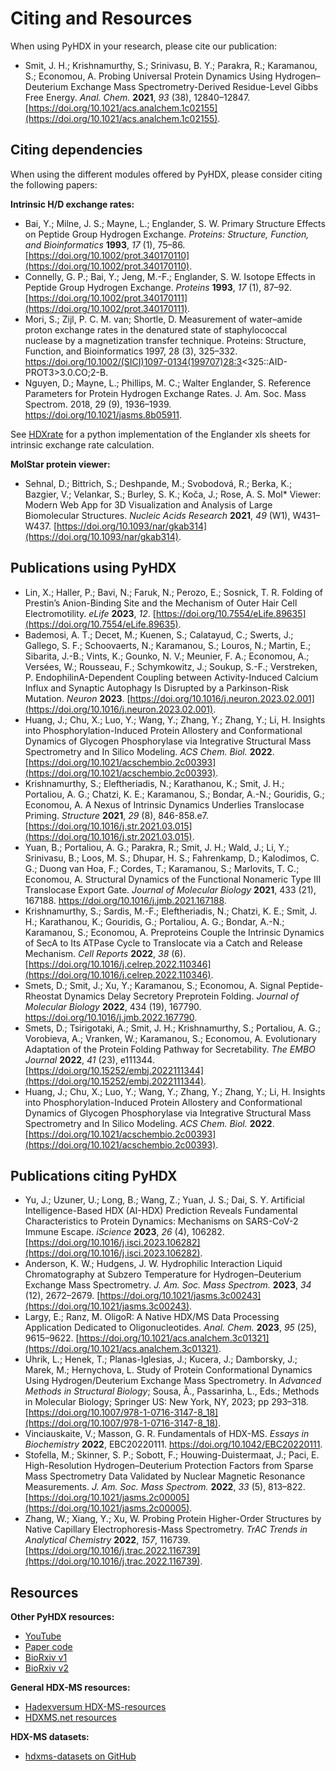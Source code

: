 [//]: # (Document is generated by inserting citations in obsidian)

# Citing and Resources  

When using PyHDX in your research, please cite our publication:  
  
- Smit, J. H.; Krishnamurthy, S.; Srinivasu, B. Y.; Parakra, R.; Karamanou, S.; Economou, A. Probing Universal Protein Dynamics Using Hydrogen–Deuterium Exchange Mass Spectrometry-Derived Residue-Level Gibbs Free Energy. _Anal. Chem._ **2021**, _93_ (38), 12840–12847. [https://doi.org/10.1021/acs.analchem.1c02155](https://doi.org/10.1021/acs.analchem.1c02155).  

## Citing dependencies  
  
When using the different modules offered by PyHDX, please consider citing the following papers:

**Intrinsic H/D exchange rates:**

- Bai, Y.; Milne, J. S.; Mayne, L.; Englander, S. W. Primary Structure Effects on Peptide Group Hydrogen Exchange. _Proteins: Structure, Function, and Bioinformatics_ **1993**, _17_ (1), 75–86. [https://doi.org/10.1002/prot.340170110](https://doi.org/10.1002/prot.340170110).
- Connelly, G. P.; Bai, Y.; Jeng, M.-F.; Englander, S. W. Isotope Effects in Peptide Group Hydrogen Exchange. _Proteins_ **1993**, _17_ (1), 87–92. [https://doi.org/10.1002/prot.340170111](https://doi.org/10.1002/prot.340170111).
- Mori, S.; Zijl, P. C. M. van; Shortle, D. Measurement of water–amide proton exchange rates in the denatured state of staphylococcal nuclease by a magnetization transfer technique. Proteins: Structure, Function, and Bioinformatics 1997, 28 (3), 325–332. https://doi.org/10.1002/(SICI)1097-0134(199707)28:3<325::AID-PROT3>3.0.CO;2-B.
- Nguyen, D.; Mayne, L.; Phillips, M. C.; Walter Englander, S. Reference Parameters for Protein Hydrogen Exchange Rates. J. Am. Soc. Mass Spectrom. 2018, 29 (9), 1936–1939. https://doi.org/10.1021/jasms.8b05911.

See [HDXrate](https://github.com/Jhsmit/HDXrate) for a python implementation of the Englander xls sheets for intrinsic exchange rate calculation.

**MolStar protein viewer:**

- Sehnal, D.; Bittrich, S.; Deshpande, M.; Svobodová, R.; Berka, K.; Bazgier, V.; Velankar, S.; Burley, S. K.; Koča, J.; Rose, A. S. Mol* Viewer: Modern Web App for 3D Visualization and Analysis of Large Biomolecular Structures. _Nucleic Acids Research_ **2021**, _49_ (W1), W431–W437. [https://doi.org/10.1093/nar/gkab314](https://doi.org/10.1093/nar/gkab314).

## Publications using PyHDX  

- Lin, X.; Haller, P.; Bavi, N.; Faruk, N.; Perozo, E.; Sosnick, T. R. Folding of Prestin’s Anion-Binding Site and the Mechanism of Outer Hair Cell Electromotility. _eLife_ **2023**, _12_. [https://doi.org/10.7554/eLife.89635](https://doi.org/10.7554/eLife.89635).
- Bademosi, A. T.; Decet, M.; Kuenen, S.; Calatayud, C.; Swerts, J.; Gallego, S. F.; Schoovaerts, N.; Karamanou, S.; Louros, N.; Martin, E.; Sibarita, J.-B.; Vints, K.; Gounko, N. V.; Meunier, F. A.; Economou, A.; Versées, W.; Rousseau, F.; Schymkowitz, J.; Soukup, S.-F.; Verstreken, P. EndophilinA-Dependent Coupling between Activity-Induced Calcium Influx and Synaptic Autophagy Is Disrupted by a Parkinson-Risk Mutation. _Neuron_ **2023**. [https://doi.org/10.1016/j.neuron.2023.02.001](https://doi.org/10.1016/j.neuron.2023.02.001).
- Huang, J.; Chu, X.; Luo, Y.; Wang, Y.; Zhang, Y.; Zhang, Y.; Li, H. Insights into Phosphorylation-Induced Protein Allostery and Conformational Dynamics of Glycogen Phosphorylase via Integrative Structural Mass Spectrometry and In Silico Modeling. _ACS Chem. Biol._ **2022**. [https://doi.org/10.1021/acschembio.2c00393](https://doi.org/10.1021/acschembio.2c00393).
- Krishnamurthy, S.; Eleftheriadis, N.; Karathanou, K.; Smit, J. H.; Portaliou, A. G.; Chatzi, K. E.; Karamanou, S.; Bondar, A.-N.; Gouridis, G.; Economou, A. A Nexus of Intrinsic Dynamics Underlies Translocase Priming. _Structure_ **2021**, _29_ (8), 846-858.e7. [https://doi.org/10.1016/j.str.2021.03.015](https://doi.org/10.1016/j.str.2021.03.015).
- Yuan, B.; Portaliou, A. G.; Parakra, R.; Smit, J. H.; Wald, J.; Li, Y.; Srinivasu, B.; Loos, M. S.; Dhupar, H. S.; Fahrenkamp, D.; Kalodimos, C. G.; Duong van Hoa, F.; Cordes, T.; Karamanou, S.; Marlovits, T. C.; Economou, A. Structural Dynamics of the Functional Nonameric Type III Translocase Export Gate. *Journal of Molecular Biology* **2021**, 433 (21), 167188. https://doi.org/10.1016/j.jmb.2021.167188.
- Krishnamurthy, S.; Sardis, M.-F.; Eleftheriadis, N.; Chatzi, K. E.; Smit, J. H.; Karathanou, K.; Gouridis, G.; Portaliou, A. G.; Bondar, A.-N.; Karamanou, S.; Economou, A. Preproteins Couple the Intrinsic Dynamics of SecA to Its ATPase Cycle to Translocate via a Catch and Release Mechanism. _Cell Reports_ **2022**, _38_ (6). [https://doi.org/10.1016/j.celrep.2022.110346](https://doi.org/10.1016/j.celrep.2022.110346).
- Smets, D.; Smit, J.; Xu, Y.; Karamanou, S.; Economou, A. Signal Peptide-Rheostat Dynamics Delay Secretory Preprotein Folding. *Journal of Molecular Biology* **2022**, 434 (19), 167790. https://doi.org/10.1016/j.jmb.2022.167790.
- Smets, D.; Tsirigotaki, A.; Smit, J. H.; Krishnamurthy, S.; Portaliou, A. G.; Vorobieva, A.; Vranken, W.; Karamanou, S.; Economou, A. Evolutionary Adaptation of the Protein Folding Pathway for Secretability. _The EMBO Journal_ **2022**, _41_ (23), e111344. [https://doi.org/10.15252/embj.2022111344](https://doi.org/10.15252/embj.2022111344).
- Huang, J.; Chu, X.; Luo, Y.; Wang, Y.; Zhang, Y.; Zhang, Y.; Li, H. Insights into Phosphorylation-Induced Protein Allostery and Conformational Dynamics of Glycogen Phosphorylase via Integrative Structural Mass Spectrometry and In Silico Modeling. _ACS Chem. Biol._ **2022**. [https://doi.org/10.1021/acschembio.2c00393](https://doi.org/10.1021/acschembio.2c00393).

## Publications citing PyHDX

- Yu, J.; Uzuner, U.; Long, B.; Wang, Z.; Yuan, J. S.; Dai, S. Y. Artificial Intelligence-Based HDX (AI-HDX) Prediction Reveals Fundamental Characteristics to Protein Dynamics: Mechanisms on SARS-CoV-2 Immune Escape. _iScience_ **2023**, _26_ (4), 106282. [https://doi.org/10.1016/j.isci.2023.106282](https://doi.org/10.1016/j.isci.2023.106282).
- Anderson, K. W.; Hudgens, J. W. Hydrophilic Interaction Liquid Chromatography at Subzero Temperature for Hydrogen–Deuterium Exchange Mass Spectrometry. _J. Am. Soc. Mass Spectrom._ **2023**, _34_ (12), 2672–2679. [https://doi.org/10.1021/jasms.3c00243](https://doi.org/10.1021/jasms.3c00243).
- Largy, E.; Ranz, M. OligoR: A Native HDX/MS Data Processing Application Dedicated to Oligonucleotides. _Anal. Chem._ **2023**, _95_ (25), 9615–9622. [https://doi.org/10.1021/acs.analchem.3c01321](https://doi.org/10.1021/acs.analchem.3c01321).
- Uhrik, L.; Henek, T.; Planas-Iglesias, J.; Kucera, J.; Damborsky, J.; Marek, M.; Hernychova, L. Study of Protein Conformational Dynamics Using Hydrogen/Deuterium Exchange Mass Spectrometry. In _Advanced Methods in Structural Biology_; Sousa, Â., Passarinha, L., Eds.; Methods in Molecular Biology; Springer US: New York, NY, 2023; pp 293–318. [https://doi.org/10.1007/978-1-0716-3147-8_18](https://doi.org/10.1007/978-1-0716-3147-8_18).
- Vinciauskaite, V.; Masson, G. R. Fundamentals of HDX-MS. *Essays in Biochemistry* **2022**, EBC20220111. https://doi.org/10.1042/EBC20220111.
- Stofella, M.; Skinner, S. P.; Sobott, F.; Houwing-Duistermaat, J.; Paci, E. High-Resolution Hydrogen–Deuterium Protection Factors from Sparse Mass Spectrometry Data Validated by Nuclear Magnetic Resonance Measurements. _J. Am. Soc. Mass Spectrom._ **2022**, _33_ (5), 813–822. [https://doi.org/10.1021/jasms.2c00005](https://doi.org/10.1021/jasms.2c00005).
- Zhang, W.; Xiang, Y.; Xu, W. Probing Protein Higher-Order Structures by Native Capillary Electrophoresis-Mass Spectrometry. _TrAC Trends in Analytical Chemistry_ **2022**, _157_, 116739. [https://doi.org/10.1016/j.trac.2022.116739](https://doi.org/10.1016/j.trac.2022.116739).

## Resources  

**Other PyHDX resources:**

- [YouTube](https://www.youtube.com/channel/UCTro6Iv1BhvjUPYZNu5TJWg)
- [Paper code](https://github.com/Jhsmit/PyHDX-paper)
- [BioRxiv v1](https://www.biorxiv.org/content/10.1101/2020.09.30.320887v1)  
- [BioRxiv v2](https://www.biorxiv.org/content/10.1101/2020.09.30.320887v2)

**General HDX-MS resources:**
  
- [Hadexversum HDX-MS-resources](https://github.com/hadexversum/HDX-MS-resources)  
- [HDXMS.net resources](http://hdxms.net/resources/)
  
**HDX-MS datasets:**

- [hdxms-datasets on GitHub](https://github.com/Jhsmit/hdxms-datasets)
